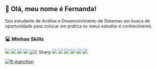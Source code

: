 ## :wave: Olá, meu nome é Fernanda!

Sou estudante de Análise e Desenvolvimento de Sistemas em busca de oportunidade para colocar em prática os meus estudos e conhecimento.

### :computer: Minhas Skills
<img src="https://img.shields.io/badge/HTML5-E34F26?style=flat-square&logo=html5&logoColor=white"/> <img src="https://img.shields.io/badge/CSS3-1572B6?style=flat-square&logo=css3&logoColor=white"/> 
<img src="https://img.shields.io/badge/JavaScript-F7DF1E?style=flat-square&logo=javascript&logoColor=black"/> 
<img src="https://img.shields.io/badge/Node.js-43853D?style=flat-square&logo=node.js&logoColor=white"/>
<img src="https://img.shields.io/badge/C%23-239120?style=flat-square&logo=c-sharp&logoColor=white" alt="C Sharp"/>
<img src="https://img.shields.io/badge/.NET-5C2D91?style=flat-square&logo=.net&logoColor=white"/>
<img src="https://img.shields.io/badge/Java-ED8B00?style=flat-square&logo=java&logoColor=white"/>
<img src="https://img.shields.io/badge/TypeScript-007ACC?style=flat-square&logo=typescript&logoColor=white"/>
<img src="https://img.shields.io/badge/React-20232A?style=flat-square&logo=react&logoColor=61DAFB"/>
<img src="https://img.shields.io/badge/Tailwind_CSS-38B2AC?style=flat-square&logo=tailwind-css&logoColor=white"/>
<img src="https://img.shields.io/badge/Git-E34F26?style=flat-square&logo=git&logoColor=white"/>

[![ft-manchon](https://github-readme-stats.vercel.app/api/top-langs/?username=ft-manchon&layout=compact)](https://github.com/anuraghazra/github-readme-stats)
